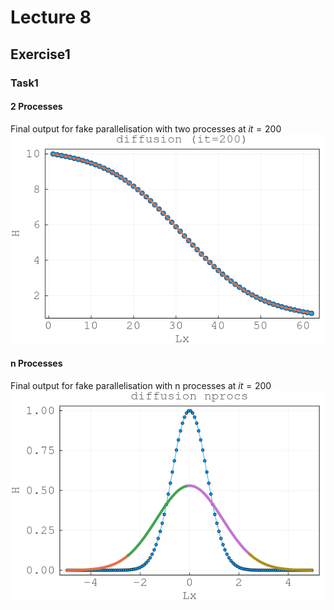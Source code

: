 # Lecture 8

## Exercise1

### Task1

#### 2 Processes
Final output for fake parallelisation with two processes at $it = 200$
![diff2D](docs/l8ex1t1_2procs.png)

#### n Processes
Final output for fake parallelisation with n processes at $it = 200$
![diff2D](docs/l8ex1t1_nprocs.png)

